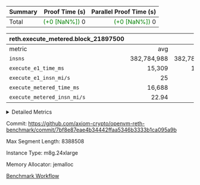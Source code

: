 | Summary | Proof Time (s) | Parallel Proof Time (s) |
|:---|---:|---:|
| Total | <span style='color: green'>(+0 [NaN%])</span> 0 | <span style='color: green'>(+0 [NaN%])</span> 0 |


| reth.execute_metered.block_21897500 |||||
|:---|---:|---:|---:|---:|
|metric|avg|sum|max|min|
| `insns               ` |  382,784,988 |  382,784,988 |  382,784,988 |  382,784,988 |
| `execute_e1_time_ms  ` |  15,309 |  15,309 |  15,309 |  15,309 |
| `execute_e1_insn_mi/s` |  25 | -          |  25 |  25 |
| `execute_metered_time_ms` |  16,688 | -          | -          | -          |
| `execute_metered_insn_mi/s` |  22.94 | -          |  22.94 |  22.94 |



<details>
<summary>Detailed Metrics</summary>

|  | reth-block_time_ms |
| --- |
|  | 33,299 | 

| air_name | block_number | quotient_deg | interactions | constraints |
| --- | --- | --- | --- | --- |
| AccessAdapterAir<16> | 21897500 | 2 | 5 | 12 | 
| AccessAdapterAir<2> | 21897500 | 2 | 5 | 12 | 
| AccessAdapterAir<32> | 21897500 | 2 | 5 | 12 | 
| AccessAdapterAir<4> | 21897500 | 2 | 5 | 12 | 
| AccessAdapterAir<8> | 21897500 | 2 | 5 | 12 | 
| BitwiseOperationLookupAir<8> | 21897500 | 2 | 2 | 4 | 
| KeccakVmAir | 21897500 | 2 | 321 | 4,513 | 
| MemoryMerkleAir<8> | 21897500 | 2 | 4 | 39 | 
| PersistentBoundaryAir<8> | 21897500 | 2 | 3 | 7 | 
| PhantomAir | 21897500 | 2 | 3 | 5 | 
| Poseidon2PeripheryAir<BabyBearParameters>, 1> | 21897500 | 2 | 1 | 286 | 
| ProgramAir | 21897500 | 1 | 1 | 4 | 
| RangeTupleCheckerAir<2> | 21897500 | 1 | 1 | 4 | 
| Rv32HintStoreAir | 21897500 | 2 | 18 | 28 | 
| Sha256VmAir | 21897500 | 2 | 50 | 663 | 
| VariableRangeCheckerAir | 21897500 | 1 | 1 | 4 | 
| VmAirWrapper<Rv32BaseAluAdapterAir, BaseAluCoreAir<4, 8> | 21897500 | 2 | 20 | 37 | 
| VmAirWrapper<Rv32BaseAluAdapterAir, LessThanCoreAir<4, 8> | 21897500 | 2 | 18 | 40 | 
| VmAirWrapper<Rv32BaseAluAdapterAir, ShiftCoreAir<4, 8> | 21897500 | 2 | 24 | 91 | 
| VmAirWrapper<Rv32BranchAdapterAir, BranchEqualCoreAir<4> | 21897500 | 2 | 11 | 20 | 
| VmAirWrapper<Rv32BranchAdapterAir, BranchLessThanCoreAir<4, 8> | 21897500 | 2 | 13 | 35 | 
| VmAirWrapper<Rv32CondRdWriteAdapterAir, Rv32JalLuiCoreAir> | 21897500 | 2 | 10 | 18 | 
| VmAirWrapper<Rv32HeapAdapterAir<2, 32, 32>, BaseAluCoreAir<32, 8> | 21897500 | 2 | 61 | 126 | 
| VmAirWrapper<Rv32HeapAdapterAir<2, 32, 32>, LessThanCoreAir<32, 8> | 21897500 | 2 | 31 | 129 | 
| VmAirWrapper<Rv32HeapAdapterAir<2, 32, 32>, MultiplicationCoreAir<32, 8> | 21897500 | 2 | 61 | 57 | 
| VmAirWrapper<Rv32HeapAdapterAir<2, 32, 32>, ShiftCoreAir<32, 8> | 21897500 | 2 | 79 | 2,161 | 
| VmAirWrapper<Rv32HeapBranchAdapterAir<2, 32>, BranchEqualCoreAir<32> | 21897500 | 2 | 20 | 55 | 
| VmAirWrapper<Rv32HeapBranchAdapterAir<2, 32>, BranchLessThanCoreAir<32, 8> | 21897500 | 2 | 22 | 126 | 
| VmAirWrapper<Rv32IsEqualModAdapterAir<2, 1, 32, 32>, ModularIsEqualCoreAir<32, 4, 8> | 21897500 | 2 | 25 | 225 | 
| VmAirWrapper<Rv32IsEqualModAdapterAir<2, 3, 16, 48>, ModularIsEqualCoreAir<48, 4, 8> | 21897500 | 2 | 41 | 333 | 
| VmAirWrapper<Rv32JalrAdapterAir, Rv32JalrCoreAir> | 21897500 | 2 | 16 | 20 | 
| VmAirWrapper<Rv32LoadStoreAdapterAir, LoadSignExtendCoreAir<4, 8> | 21897500 | 2 | 18 | 33 | 
| VmAirWrapper<Rv32LoadStoreAdapterAir, LoadStoreCoreAir<4> | 21897500 | 2 | 17 | 40 | 
| VmAirWrapper<Rv32MultAdapterAir, DivRemCoreAir<4, 8> | 21897500 | 2 | 25 | 84 | 
| VmAirWrapper<Rv32MultAdapterAir, MulHCoreAir<4, 8> | 21897500 | 2 | 24 | 31 | 
| VmAirWrapper<Rv32MultAdapterAir, MultiplicationCoreAir<4, 8> | 21897500 | 2 | 19 | 19 | 
| VmAirWrapper<Rv32RdWriteAdapterAir, Rv32AuipcCoreAir> | 21897500 | 2 | 12 | 14 | 
| VmAirWrapper<Rv32VecHeapAdapterAir<1, 2, 2, 32, 32>, FieldExpressionCoreAir> | 21897500 | 2 | 415 | 480 | 
| VmAirWrapper<Rv32VecHeapAdapterAir<1, 6, 6, 16, 16>, FieldExpressionCoreAir> | 21897500 | 2 | 832 | 921 | 
| VmAirWrapper<Rv32VecHeapAdapterAir<2, 1, 1, 32, 32>, FieldExpressionCoreAir> | 21897500 | 2 | 158 | 190 | 
| VmAirWrapper<Rv32VecHeapAdapterAir<2, 2, 2, 32, 32>, FieldExpressionCoreAir> | 21897500 | 2 | 428 | 457 | 
| VmAirWrapper<Rv32VecHeapAdapterAir<2, 3, 3, 16, 16>, FieldExpressionCoreAir> | 21897500 | 2 | 246 | 288 | 
| VmAirWrapper<Rv32VecHeapAdapterAir<2, 6, 6, 16, 16>, FieldExpressionCoreAir> | 21897500 | 2 | 668 | 701 | 
| VmConnectorAir | 21897500 | 2 | 5 | 11 | 

| block_number | execute_metered_time_ms | execute_e1_time_ms |
| --- | --- | --- |
| 21897500 | 16,767 | 15,391 | 

| group | block_number | insns | execute_metered_time_ms | execute_metered_insn_mi/s | execute_e1_time_ms | execute_e1_insn_mi/s |
| --- | --- | --- | --- | --- | --- | --- |
| reth.execute_metered.block_21897500 | 21897500 | 382,784,988 | 16,688 | 22.94 | 15,309 | 25 | 

</details>


Commit: https://github.com/axiom-crypto/openvm-reth-benchmark/commit/7bf8e87eae4b34442ffaa5346b3333b1ca095a9b

Max Segment Length: 8388508

Instance Type: m8g.24xlarge

Memory Allocator: jemalloc

[Benchmark Workflow](https://github.com/axiom-crypto/openvm-reth-benchmark/actions/runs/16682033418)
